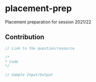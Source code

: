 # placement-prep

Placement preparation for session 2021/22

## Contribution

```cpp
// Link to the question/resource

/*
* Code
*/

// Sample Input/Output
```
